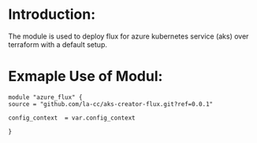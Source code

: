 # Introduction:

The module is used to deploy flux for azure kubernetes service (aks) over terraform with a default setup.

# Exmaple Use of Modul:

    module "azure_flux" {
    source = "github.com/la-cc/aks-creator-flux.git?ref=0.0.1"

    config_context  = var.config_context

    }
